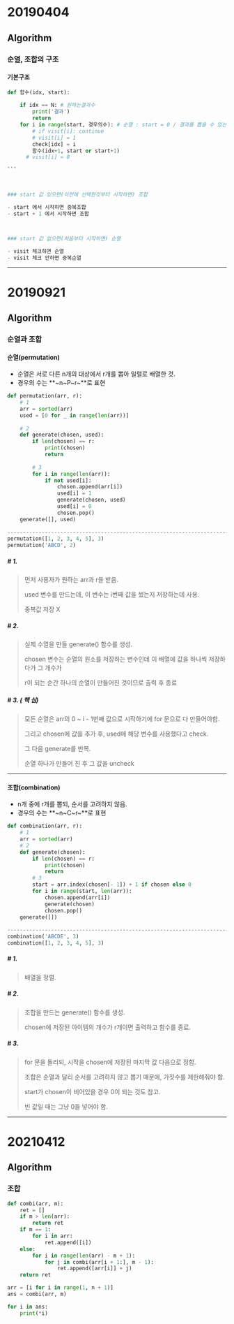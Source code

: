 # 20190404

## Algorithm

### 순열, 조합의 구조



#### 기본구조

~~~python
def 함수(idx, start):
    
    if idx == N: # 원하는결과수
        print('결과')
        return
    for i in range(start, 경우의수): # 순열 : start = 0 / 결과를 뽑을 수 있는 경우의 수 
        # if visit[i]: continue
        # visit[i] = 1
        check[idx] = i
        함수(idx+1, start or start+1)
      # visit[i] = 0

```



### start 값 있으면(이전에 선택한것부터 시작하면) 조합

- start 에서 시작하면 중복조합
- start + 1 에서 시작하면 조합



### start 값 없으면(처음부터 시작하면) 순열

- visit 체크하면 순열
- visit 체크 안하면 중복순열
~~~



---

# 20190921

## Algorithm

### 순열과 조합



#### 순열(permutation)

- 순열은 서로 다른 n개의 대상에서 r개를 뽑아 일렬로 배열한 것.
- 경우의 수는 **~n~P~r~**로 표현



```python
def permutation(arr, r):
    # 1
    arr = sorted(arr)
	used = [0 for _ in range(len(arr))]
    
    # 2
    def generate(chosen, used):
        if len(chosen) == r:
            print(chosen)
            return
        
        # 3
       	for i in range(len(arr)):
            if not used[i]:
                chosen.append(arr[i])
                used[i] = 1
                generate(chosen, used)
                used[i] = 0
                chosen.pop()
	generate([], used)
    
------------------------------------------------------------------------------
permutation([1, 2, 3, 4, 5], 3)
permutation('ABCD', 2)
```



##### # 1.

> 먼저 사용자가 원하는 arr과 r을 받음.
>
> used 변수를 만드는데, 이 변수는 i번째 값을 썼는지 저장하는데 사용.
>
> 중복값 저장 X



##### # 2.

> 실제 수열을 만들 generate() 함수를 생성.
>
> chosen 변수는 순열의 원소를 저장하는 변수인데 이 배열에 값을 하나씩 저장하다가 그 개수가
>
> r이 되는 순간 하나의 순열이 만들어진 것이므로 출력 후 종료



##### # 3. ( 핵 심)

> 모든 순열은 arr의 0 ~ i - 1번째 값으로 시작하기에 for 문으로 다 만들어야함.
>
> 그리고 chosen에 값을 추가 후, used에 해당 변수를 사용했다고 check.
>
> 그 다음 generate를 반복.
>
> 순열 하나가 만들어 진 후 그 값을 uncheck



------



#### 조합(combination)

- n개 중에 r개를 뽑되, 순서를 고려하지 않음.
- 경우의 수는 **~n~C~r~**로 표현



```python
def combination(arr, r):
    # 1
    arr = sorted(arr)
    # 2
    def generate(chosen):
        if len(chosen) == r:
            print(chosen)
            return
        # 3
        start = arr.index(chosen[- 1]) + 1 if chosen else 0
        for i in range(start, len(arr)):
            chosen.append(arr[i])
            generate(chosen)
            chosen.pop()
	generate([])
    
------------------------------------------------------------------------------
combination('ABCDE', 3)
combination([1, 2, 3, 4, 5], 3)
```



##### # 1.

> 배열을 정렬.



##### # 2.

> 조합을 만드는 generate() 함수를 생성.
>
> chosen에 저장된 아이템의 개수가 r개이면 출력하고 함수를 종료.



##### # 3.

> for 문을 돌리되, 시작을 chosen에 저장된 마지막 값 다음으로 정함.
>
> 조합은 순열과 달리 순서를 고려하지 않고 뽑기 때문에, 가짓수를 제한해줘야 함.
>
> start가 chosen이 비어있을 경우 0이 되는 것도 참고.
>
> 빈 값일 때는 그냥 0을 넣어야 함.





---

# 20210412

## Algorithm

### 조합



```python
def combi(arr, m):
    ret = []
    if m > len(arr):
        return ret
    if m == 1:
        for i in arr:
            ret.append([i])
    else:
        for i in range(len(arr) - m + 1):
            for j in combi(arr[i + 1:], m - 1):
                ret.append([arr[i]] + j)
    return ret

arr = [i for i in range(1, n + 1)]
ans = combi(arr, m)

for i in ans:
    print(*i)
```

